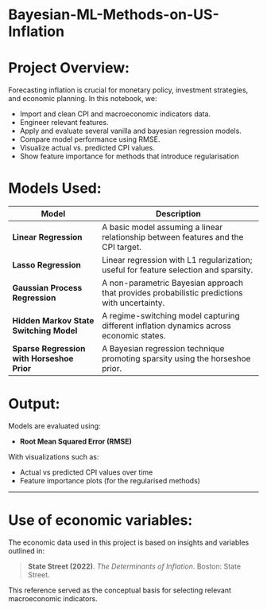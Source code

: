 # Bayesian-ML-Methods-on-US-Inflation

# Project Overview:

Forecasting inflation is crucial for monetary policy, investment strategies, and economic planning. In this notebook, we:

- Import and clean CPI and macroeconomic indicators data.
- Engineer relevant features.
- Apply and evaluate several vanilla and bayesian regression models.
- Compare model performance using RMSE.
- Visualize actual vs. predicted CPI values.
- Show feature importance for methods that introduce regularisation

# Models Used:

| Model                                   | Description                                                                                   |
|----------------------------------------|-----------------------------------------------------------------------------------------------|
| **Linear Regression**                  | A basic model assuming a linear relationship between features and the CPI target.            |
| **Lasso Regression**                   | Linear regression with L1 regularization; useful for feature selection and sparsity.          |
| **Gaussian Process Regression**        | A non-parametric Bayesian approach that provides probabilistic predictions with uncertainty. |
| **Hidden Markov State Switching Model**| A regime-switching model capturing different inflation dynamics across economic states.      |
| **Sparse Regression with Horseshoe Prior** | A Bayesian regression technique promoting sparsity using the horseshoe prior.             |

# Output:

Models are evaluated using:

- **Root Mean Squared Error (RMSE)**

With visualizations such as:

- Actual vs predicted CPI values over time
- Feature importance plots (for the regularised methods)

---

# Use of economic variables:

The economic data used in this project is based on insights and variables outlined in:

> **State Street (2022)**. *The Determinants of Inflation*. Boston: State Street.

This reference served as the conceptual basis for selecting relevant macroeconomic indicators.

